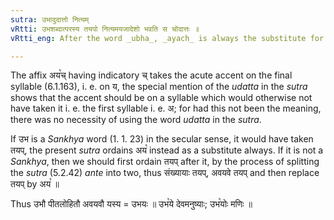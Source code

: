 ```yaml
---
sutra: उभादुदात्तो नित्यम्
vRtti: उभशब्दात्परस्य तयपो नित्यमयजादेशो भवति स चोदात्तः ॥
vRtti_eng: After the word _ubha_, _ayach_ is always the substitute for _tayap_, having the acute (_udatta_) accent on its first syllable.

---
```

The affix अय꣡च् having indicatory च् takes the acute accent on the final syllable (6.1.163), i. e. on य, the special mention of the _udatta_ in the  _sutra_ shows that the accent should be on a syllable which would otherwise not have taken it i. e. the first syllable i. e. अ; for had this not been the meaning, there was no necessity of using the word _udatta_ in the _sutra_.

If उभ is a _Sankhya_ word (1. 1. 23) in the secular sense, it would have taken तयप्, the present _sutra_ ordains अय꣡ instead as a substitute always. If it is not a _Sankhya_, then we should first ordain तयप् after it, by the process of splitting the _sutra_ (5.2.42) _ante_ into two, thus संख्यायाः तयप्, अवयवे तयप् and then replace तयप् by अय꣡ ॥

Thus उभौ पीतलोहितौ अवयवौ यस्य = उभयः ॥ उभ꣡ये देवमनुष्याः; उभ꣡योः मणिः ॥
